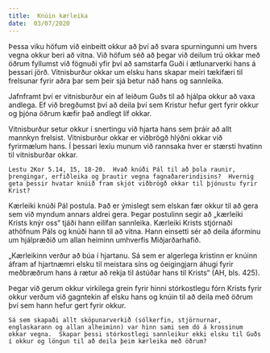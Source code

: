 ```yaml
---
title:  Knúin kærleika
date:  03/07/2020
---
```


Þessa viku höfum við einbeitt okkur að því að svara spurningunni um hvers vegna okkur beri að vitna.  Við höfum séð að þegar við deilum trú okkar með öðrum fyllumst við fögnuði yfir því að samstarfa Guði í ætlunarverki hans á þessari jörð.  Vitnisburður okkar um elsku hans skapar meiri tækifæri til frelsunar fyrir aðra þar sem þeir sjá betur náð hans og sannleika.

Jafnframt því er vitnisburður ein af leiðum Guðs til að hjálpa okkur að vaxa andlega.  Ef við bregðumst því að deila því sem Kristur hefur gert fyrir okkur og þjóna öðrum kæfir það andlegt líf okkar.

Vitnisburður setur okkur í snertingu við hjarta hans sem þráir að allt mannkyn frelsist.  Vitnisburður okkar er viðbrögð hlýðni okkar við fyrirmælum hans.  Í þessari lexíu munum við rannsaka hver er stærsti hvatinn til vitnisburðar okkar.

`Lestu 2Kor 5.14, 15, 18-20.  Hvað knúði Pál til að þola raunir, þrengingar, erfiðleika og þrautir vegna fagnaðarerindisins?  Hvernig geta þessir hvatar knúið fram skjót viðbrögð okkar til þjónustu fyrir Krist?`

Kærleiki knúði Pál postula.  Það er ýmislegt sem elskan fær okkur til að gera sem við myndum annars aldrei gera.   Þegar postulinn segir að „kærleiki Krists knýr oss“ tjáði hann eilífan sannleika.  Kærleiki Krists stjórnaði athöfnum Páls og knúði hann til að vitna.  Hann einsetti sér að deila áforminu um hjálpræðið um allan heiminn umhverfis Miðjarðarhafið.

„Kærleikinn verður að búa í hjartanu.  Sá sem er algerlega kristinn er knúinn áfram af hjartnæmri elsku til meistara síns og óeigingjarn áhugi fyrir meðbræðrum hans á rætur að rekja til ástúðar hans til Krists“ (AH, bls. 425).

Þegar við gerum okkur virkilega grein fyrir hinni stórkostlegu fórn Krists fyrir okkur verðum við gagntekin af elsku hans og knúin til að deila með öðrum því sem hann hefur gert fyrir okkur.

`Sá sem skapaði allt sköpunarverkið (sólkerfin, stjörnurnar, englaskarann og allan alheiminn) var hinn sami sem dó á krossinum okkar vegna.  Skapar þessi stórkostlegi sannleikur ekki elsku til Guðs í okkur og löngun til að deila þeim kærleika með öðrum?`